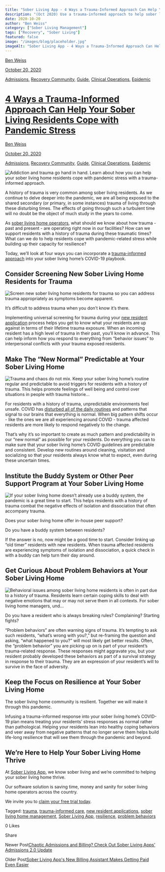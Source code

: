```yaml
---
title: "Sober Living App - 4 Ways a Trauma-Informed Approach Can Help Your Sober Living Residents Cope with Pandemic Stress"
description: "(Oct 2020) Use a trauma-informed approach to help sober living residents cope with pandemic stress. 4 ways to foster safety, trust & support."
date: 2020-10-20
author: "Ben Weiss"
category: ["Sober Living Management"]
tags: ["Recovery", "Sober Living"]
featured: false
image: "/images/blog/placeholder.jpg"
imageAlt: "Sober Living App - 4 Ways a Trauma-Informed Approach Can Help Your Sober Living Residents Cope with Pandemic Stress"
---
```


[Ben Weiss](../../../../sober-living-app-blog%EF%B9%96author=5a811b27db7926c296af1851.html)

[October 20, 2020](4-ways-a-trauma-informed-approach-can-help-your-sober-living-residents-cope-with-pandemic-stress.html)

[Admissions](../../../category/Admissions.html), [Recovery Community](../../../category/Recovery+Community.html), [Guide](../../../category/Guide.html), [Clinical Operations](../../../category/Clinical+Operations.html), [Epidemic](../../../category/Epidemic.html)

#  [4 Ways a Trauma-Informed Approach Can Help Your Sober Living Residents Cope with Pandemic Stress](4-ways-a-trauma-informed-approach-can-help-your-sober-living-residents-cope-with-pandemic-stress.html)

[Ben Weiss](../../../../sober-living-app-blog%EF%B9%96author=5a811b27db7926c296af1851.html)

[October 20, 2020](4-ways-a-trauma-informed-approach-can-help-your-sober-living-residents-cope-with-pandemic-stress.html)

[Admissions](../../../category/Admissions.html), [Recovery Community](../../../category/Recovery+Community.html), [Guide](../../../category/Guide.html), [Clinical Operations](../../../category/Clinical+Operations.html), [Epidemic](../../../category/Epidemic.html)

![Addiction and trauma go hand in hand. Learn about how you can help your sober living home residents cope with pandemic stress with a trauma-informed approach.](/images/blog/4-ways-a-trauma-informed-approach-can-help-your-sober-living-residents-cope-with-pandemic-stress/Screenshot_2020-10-15_at_10.07.58_PM.png)

A history of trauma is very common among sober living residents. As we continue to delve deeper into the pandemic, we are all being exposed to the shared secondary (or primary, in some instances) trauma of living through these disturbing times. The effects of going through such a turbulent time will no doubt be the object of much study in the years to come. 

As [sober living home operators](../../8/5/5-things-your-sober-living-home-manager-is-afraid-to-tell-you.html), what should we know about how trauma - past and present - are operating right now in our facilities? How can we support residents with a history of trauma during these traumatic times? What can we do to help residents cope with pandemic-related stress while building up their capacity for resilience? 

Today, we’ll look at four ways you can incorporate a [trauma-informed approach](https://ncsacw.samhsa.gov/userfiles/files/SAMHSA_Trauma.pdf) into your sober living home’s COVID-19 playbook. 

## Consider Screening New Sober Living Home Residents for Trauma

![Screen new sober living home residents for trauma so you can address trauma appropriately as symptoms become apparent.](/images/blog/4-ways-a-trauma-informed-approach-can-help-your-sober-living-residents-cope-with-pandemic-stress/Screenshot_2020-10-15_at_10.11.01_PM.png)

It’s difficult to address trauma when you don’t know it’s there. 

Implementing universal screening for trauma during your [new resident application](https://soberlivingapp.com/sober-living-app-blog/2020/4/28/introducing-our-new-resident-application-for-the-sober-living-home-app) process helps you get to know what your residents are up against in terms of their lifetime trauma exposure. When an incoming resident has a high level of trauma in their past, you’ll know in advance. This can help inform how you respond to everything from “behavior issues” to interpersonal conflicts with your trauma exposed residents. 

## Make The “New Normal” Predictable at Your Sober Living Home

![Trauma and chaos do not mix. Keep your sober living home’s routine regular and predictable to avoid triggers for residents with a history of trauma. This helps promote feelings of well being and control over situations in people with trauma historie…](/images/blog/4-ways-a-trauma-informed-approach-can-help-your-sober-living-residents-cope-with-pandemic-stress/Screenshot_2020-10-15_at_10.11.35_PM.png)

For residents with a history of trauma, unpredictable environments feel unsafe. COVID has [disturbed all of the daily routines](../../4/21/3-coronavirus-changes-your-sober-living-home-needs-to-make-this-week.html) and patterns that signal to our brains that everything is normal. When big pattern shifts occur - like the ones we are all experiencing around COVID - trauma affected residents are more likely to respond negatively to the change. 

That’s why it’s so important to create as much pattern and predictability in our “new normal” as possible for your residents. Do everything you can to make sure that your sober living home’s COVID guidelines are predictable and consistent. Develop new routines around cleaning, visitation and socializing so that your residents always know what to expect, even during these uncertain times.  

## Institute the Buddy System or Other Peer Support Program at Your Sober Living Home

![If your sober living home doesn’t already use a buddy system, the pandemic is a great time to start. This helps residents with a history of trauma combat the negative effects of isolation and dissociation that often accompany trauma.](/images/blog/4-ways-a-trauma-informed-approach-can-help-your-sober-living-residents-cope-with-pandemic-stress/Screenshot_2020-10-15_at_10.12.44_PM.png)

Does your sober living home offer in-house peer support? 

Do you have a buddy system between residents? 

If the answer is no, now might be a good time to start. Consider linking up “old timer” residents with new residents. When trauma affected residents are experiencing symptoms of isolation and dissociation, a quick check in with a buddy can help turn their day around.   

## Get Curious About Problem Behaviors at Your Sober Living Home

![Behavioral issues among sober living home residents is often in part due to a history of trauma. Residents learn certain coping skills to deal with negative emotions that may or may not serve them in all contexts. For sober living home managers, und…](/images/blog/4-ways-a-trauma-informed-approach-can-help-your-sober-living-residents-cope-with-pandemic-stress/Screenshot_2020-10-15_at_10.09.51_PM.png)

Do you have a resident who is always breaking rules? Complaining? Starting fights? 

“Problem behaviors” are often warning signs of trauma. It’s tempting to ask such residents, “what’s wrong with you?,” but re-framing the question and asking, “what happened to you?” will most likely get better results. Often, the “problem behavior” you are picking up on is part of your resident’s trauma-related response. These responses might aggravate you, but your resident probably developed these behaviors as part of a survival strategy in response to their trauma. They are an expression of your resident’s will to survive in the face of adversity. 

## Keep the Focus on Resilience at Your Sober Living Home

The sober living home community is resilient. Together we will make it through this pandemic. 

Infusing a trauma-informed response into your sober living home’s COVID-19 plan means treating your residents’ stress responses as normal rather than pathological. Helping your residents lean into healthy coping behaviors and veer away from negative patterns that no longer serve them helps build life-long resilience that will see them through the pandemic and beyond.

## We’re Here to Help Your Sober Living Home Thrive

At [Sober Living App](../../../../index.html), we know sober living and we’re committed to helping your sober living home thrive. 

Our software solution is saving time, money and sanity for sober living home operators across the country. 

We invite you to [claim your free trial today](https://info.behavehealth.com/en-us/start-free-trial).

Tagged: [trauma](https://soberlivingapp.com/sober-living-app-blog/tag/trauma), [trauma-informed care](https://soberlivingapp.com/sober-living-app-blog/tag/trauma-informed+care), [new resident applications](../../../tag/new+resident+applications.html), [sober living home management](../../../tag/sober+living+home+management.html), [Sober Living App](../../../tag/Sober+Living+App.html), [resilience](https://soberlivingapp.com/sober-living-app-blog/tag/resilience), [problem behaviors](https://soberlivingapp.com/sober-living-app-blog/tag/problem+behaviors)

0 Likes

Share

Newer Post[Chaotic Admissions and Billing? Check Out Sober Living Apps' Admissions 2.0 Update](../../9/22/chaotic-admissions-and-billing-check-out-sober-living-apps-admissions-20-update.html)

Older Post[Sober Living App's New Billing Assistant Makes Getting Paid Even Easier](../6/sober-living-apps-new-billing-assistant-makes-getting-paid-even-easier.html)